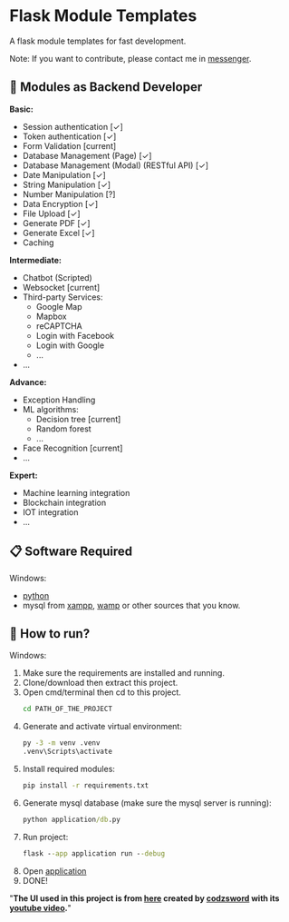# Flask Module Templates

A flask module templates for fast development.

Note: If you want to contribute, please contact me in [messenger](https://www.messenger.com/t/100031409211694).

## 📖 Modules as Backend Developer
**Basic:**
* Session authentication [✓]
* Token authentication [✓]
* Form Validation [current]
* Database Management (Page) [✓]
* Database Management (Modal) (RESTful API) [✓]
* Date Manipulation [✓]
* String Manipulation [✓]
* Number Manipulation [?]
* Data Encryption [✓]
* File Upload [✓]
* Generate PDF [✓]
* Generate Excel [✓]
* Caching 

**Intermediate:**
* Chatbot (Scripted) 
* Websocket [current]
* Third-party Services: 
  * Google Map 
  * Mapbox 
  * reCAPTCHA 
  * Login with Facebook 
  * Login with Google 
  * ... 
* ... 

**Advance:** 
* Exception Handling 
* ML algorithms: 
  * Decision tree [current]
  * Random forest 
  * ... 
* Face Recognition [current]
* ... 

**Expert:** 
* Machine learning integration 
* Blockchain integration 
* IOT integration 
* ... 

## 📋 Software Required
Windows:
* [python](https://www.python.org/downloads/)
* mysql from [xampp](https://www.apachefriends.org/), [wamp](https://www.wampserver.com/en/) or other sources that you know.

## 🏃 How to run?
Windows:
1. Make sure the requirements are installed and running.
2. Clone/download then extract this project.
3. Open cmd/terminal then cd to this project.
   ```cmd
   cd PATH_OF_THE_PROJECT
   ```
4. Generate and activate virtual environment:
   ```cmd
   py -3 -m venv .venv
   .venv\Scripts\activate
   ```
5. Install required modules:
    ```cmd
   pip install -r requirements.txt
    ```
6. Generate mysql database (make sure the mysql server is running):
    ```cmd
   python application/db.py
   ```
7. Run project:
   ```cmd
   flask --app application run --debug
   ```
8. Open [application](http://127.0.0.1:5000/)
9. DONE!

"**The UI used in this project is from [here](https://github.com/codzsword/sidebar-bootstrap) created by [codzsword](https://github.com/codzsword) with its [youtube video](https://www.youtube.com/watch?v=i7uJAOFEd4g).**"
